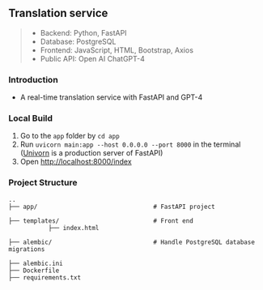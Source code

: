 ## Translation service
> * Backend: Python, FastAPI
> * Database: PostgreSQL
> * Frontend: JavaScript, HTML, Bootstrap, Axios
> * Public API: Open AI ChatGPT-4

### Introduction
* A real-time translation service with FastAPI and GPT-4

### Local Build
1. Go to the `app` folder by `cd app`
2. Run `uvicorn main:app --host 0.0.0.0 --port 8000` in the terminal ([Univorn](https://fastapi.tiangolo.com/deployment/manually/) is a production server of FastAPI)
3. Open [http://localhost:8000/index](http://localhost:8000/index)

### Project Structure

```
..
├── app/                                # FastAPI project

├── templates/                          # Front end
           ├── index.html

├── alembic/                            # Handle PostgreSQL database migrations

├── alembic.ini           
├── Dockerfile
├── requirements.txt
```
